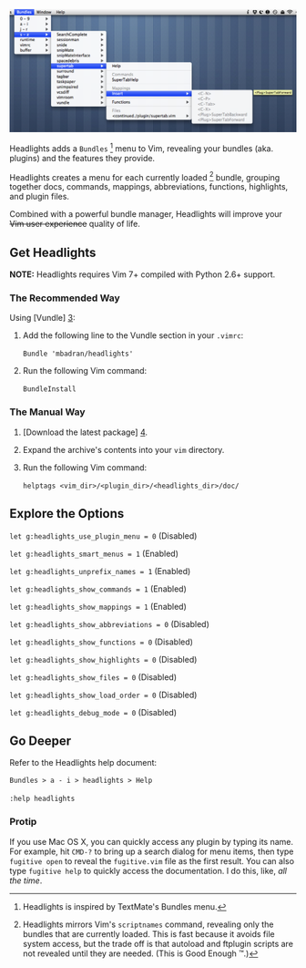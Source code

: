 ![Headlights in Action][2]

Headlights adds a `Bundles` [^1] menu to Vim, revealing your bundles (aka.
plugins) and the features they provide.

Headlights creates a menu for each currently loaded [^2] bundle, grouping
together docs, commands, mappings, abbreviations, functions, highlights, and
plugin files.

Combined with a powerful bundle manager, Headlights will improve your ~~Vim
user experience~~ quality of life.

## Get Headlights

__NOTE:__ Headlights requires Vim 7+ compiled with Python 2.6+ support.

### The Recommended Way

Using [Vundle] [3]:

1. Add the following line to the Vundle section in your `.vimrc`:

    `Bundle 'mbadran/headlights'`

2. Run the following Vim command:

    `BundleInstall`

### The Manual Way

1. [Download the latest package] [4].

2. Expand the archive's contents into your `vim` directory.

3. Run the following Vim command:

    `helptags <vim_dir>/<plugin_dir>/<headlights_dir>/doc/`

## Explore the Options

`let g:headlights_use_plugin_menu = 0` (Disabled)

`let g:headlights_smart_menus = 1` (Enabled)

`let g:headlights_unprefix_names = 1` (Enabled)

`let g:headlights_show_commands = 1` (Enabled)

`let g:headlights_show_mappings = 1` (Enabled)

`let g:headlights_show_abbreviations = 0` (Disabled)

`let g:headlights_show_functions = 0` (Disabled)

`let g:headlights_show_highlights = 0` (Disabled)

`let g:headlights_show_files = 0` (Disabled)

`let g:headlights_show_load_order = 0` (Disabled)

`let g:headlights_debug_mode = 0` (Disabled)

## Go Deeper

Refer to the Headlights help document:

    Bundles > a - i > headlights > Help

    :help headlights

### Protip

If you use Mac OS X, you can quickly access any plugin by typing its name. For
example, hit `CMD-?` to bring up a search dialog for menu items, then type
`fugitive open` to reveal the `fugitive.vim` file as the first result. You can
also type `fugitive help` to quickly access the documentation. I do this, like,
_all the time_.

[^1]: Headlights is inspired by TextMate's Bundles menu.

[^2]: Headlights mirrors Vim's `scriptnames` command, revealing only the
      bundles that are currently loaded. This is fast because it avoids file
      system access, but the trade off is that autoload and ftplugin scripts
      are not revealed until they are needed. (This is Good Enough ™.)

[1]: http://www.vim.org/

[2]: https://github.com/mbadran/headlights/raw/master/headlights_ss.png

[3]: https://github.com/gmarik/vundle

[4]: https://github.com/mbadran/headlights/downloads
